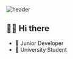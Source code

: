 ![header](https://capsule-render.vercel.app/api?type=wave&color=auto&height=300&section=header&text=CHAJAEYOON&fontSize=90)

## 👋🏻 Hi there  

- 💼   Junior Developer
- 🏫   University Student

<!--
**CHAYEONIL/CHAYEONIL** is a ✨ _special_ ✨ repository because its `README.md` (this file) appears on your GitHub profile.

Here are some ideas to get you started:

- 🔭 I’m currently working on ...
- 🌱 I’m currently learning ...
- 👯 I’m looking to collaborate on ...
- 🤔 I’m looking for help with ...
- 💬 Ask me about ...
- 📫 How to reach me: ...
- 😄 Pronouns: ...
- ⚡ Fun fact: ...
-->
